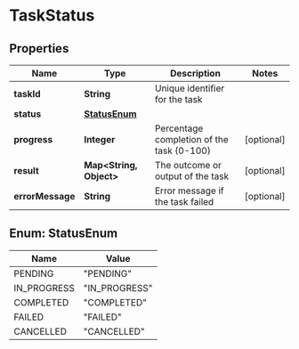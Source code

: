 # TaskStatus

## Properties

| Name             | Type                          | Description                               | Notes      |
|------------------|-------------------------------|-------------------------------------------|------------|
| **taskId**       | **String**                    | Unique identifier for the task            |            |
| **status**       | [**StatusEnum**](#StatusEnum) |                                           |            |
| **progress**     | **Integer**                   | Percentage completion of the task (0-100) | [optional] |
| **result**       | **Map&lt;String, Object&gt;** | The outcome or output of the task         | [optional] |
| **errorMessage** | **String**                    | Error message if the task failed          | [optional] |

## Enum: StatusEnum

| Name        | Value                   |
|-------------|-------------------------|
| PENDING     | &quot;PENDING&quot;     |
| IN_PROGRESS | &quot;IN_PROGRESS&quot; |
| COMPLETED   | &quot;COMPLETED&quot;   |
| FAILED      | &quot;FAILED&quot;      |
| CANCELLED   | &quot;CANCELLED&quot;   |



